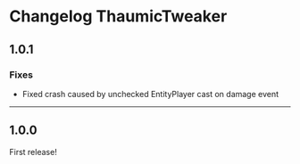 # Changelog ThaumicTweaker
## 1.0.1
### Fixes
- Fixed crash caused by unchecked EntityPlayer cast on damage event

---

## 1.0.0
First release!